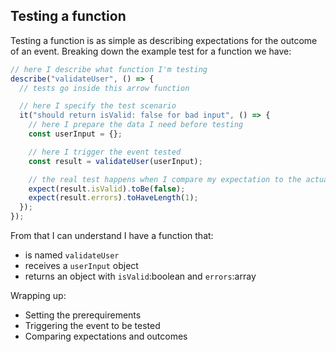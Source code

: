 ## Testing a function

Testing a function is as simple as describing expectations for the outcome of an event.
Breaking down the example test for a function we have:

```js
// here I describe what function I'm testing
describe("validateUser", () => {
  // tests go inside this arrow function

  // here I specify the test scenario
  it("should return isValid: false for bad input", () => {
    // here I prepare the data I need before testing
    const userInput = {};

    // here I trigger the event tested
    const result = validateUser(userInput);

    // the real test happens when I compare my expectation to the actual outcome.
    expect(result.isValid).toBe(false);
    expect(result.errors).toHaveLength(1);
  });
});
```

From that I can understand I have a function that:

- is named `validateUser`
- receives a `userInput` object
- returns an object with `isValid`:boolean and `errors`:array

Wrapping up:

- Setting the prerequirements
- Triggering the event to be tested
- Comparing expectations and outcomes
